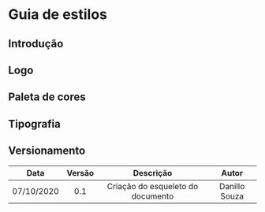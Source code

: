 # Guia de estilos

## Introdução

## Logo

## Paleta de cores

## Tipografia

## Versionamento

|Data|Versão|Descrição|Autor|
|:-:|:-:|:-:|:-:|
|07/10/2020|0.1|Criação do esqueleto do documento|Danillo Souza|
